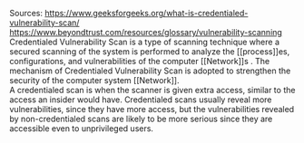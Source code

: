 Sources:
https://www.geeksforgeeks.org/what-is-credentialed-vulnerability-scan/
https://www.beyondtrust.com/resources/glossary/vulnerability-scanning
\
Credentialed Vulnerability Scan is a type of scanning technique where a secured scanning of the system is performed to analyze the [[process]]es, configurations, and vulnerabilities of the computer [[Network]]s . The mechanism of Credentialed Vulnerability Scan is adopted to strengthen the security of the computer system [[Network]].
\
A credentialed scan is when the scanner is given extra access, similar to the access an insider would have. Credentialed scans usually reveal more vulnerabilities, since they have more access, but the vulnerabilities revealed by non-credentialed scans are likely to be more serious since they are accessible even to unprivileged users.
